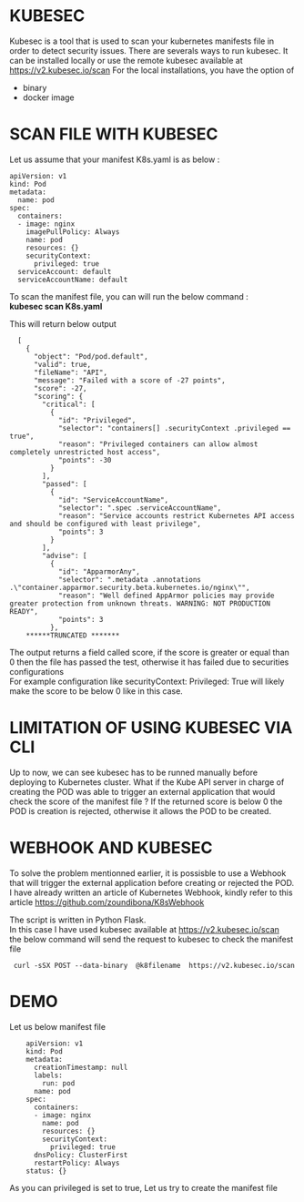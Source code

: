 # KUBESEC

Kubesec is a tool that is used to scan your kubernetes manifests file in order to detect security issues.
There are severals ways to run kubesec.
It can be installed locally or use the remote kubesec available at https://v2.kubesec.io/scan
For the local installations, you have the option of 

* binary
* docker image

# SCAN FILE WITH KUBESEC

Let us assume that your manifest K8s.yaml is as below :

    apiVersion: v1
    kind: Pod
    metadata:
      name: pod
    spec:
      containers:
      - image: nginx
        imagePullPolicy: Always
        name: pod
        resources: {}
        securityContext:
          privileged: true
      serviceAccount: default
      serviceAccountName: default
      




To scan the manifest file, you can will run the below command :   <br>
        **kubesec scan K8s.yaml**  <br>

This will return below output

      [
        {
          "object": "Pod/pod.default",
          "valid": true,
          "fileName": "API",
          "message": "Failed with a score of -27 points",
          "score": -27,
          "scoring": {
            "critical": [
              {
                "id": "Privileged",
                "selector": "containers[] .securityContext .privileged == true",
                "reason": "Privileged containers can allow almost completely unrestricted host access",
                "points": -30
              }
            ],
            "passed": [
              {
                "id": "ServiceAccountName",
                "selector": ".spec .serviceAccountName",
                "reason": "Service accounts restrict Kubernetes API access and should be configured with least privilege",
                "points": 3
              }
            ],
            "advise": [
              {
                "id": "ApparmorAny",
                "selector": ".metadata .annotations .\"container.apparmor.security.beta.kubernetes.io/nginx\"",
                "reason": "Well defined AppArmor policies may provide greater protection from unknown threats. WARNING: NOT PRODUCTION READY",
                "points": 3
              },
        ******TRUNCATED *******
    

The output returns a field called score, if the score is greater or equal than 0 then the file has passed the test, otherwise it has failed due to securities configurations
<br>
For example configuration like securityContext: Privileged: True will likely make the score to be below 0 like in this case.


# LIMITATION OF USING KUBESEC VIA CLI

Up to now, we can see kubesec has to be runned manually before deploying to Kubernetes cluster. 
What if the Kube API server in charge of creating the POD was able to trigger an external application that would check the score of the manifest file ? 
If the returned score is below 0 the POD is creation is rejected, otherwise it allows the POD to be created.


# WEBHOOK AND KUBESEC
To solve the problem mentionned earlier, it is possisble to use a Webhook that will trigger the external application before creating or rejected the POD.
I have already written an article of Kubernetes Webhook, kindly refer to this article  https://github.com/zoundibona/K8sWebhook

The script is written in Python Flask. <br>
In this case I have used kubesec available at https://v2.kubesec.io/scan <br>
the below command will send the request to kubesec to check the manifest file <br>

     curl -sSX POST --data-binary  @k8filename  https://v2.kubesec.io/scan 

# DEMO

Let us below manifest file

        apiVersion: v1
        kind: Pod
        metadata:
          creationTimestamp: null
          labels:
            run: pod
          name: pod
        spec:
          containers:
          - image: nginx
            name: pod
            resources: {}
            securityContext:
              privileged: true
          dnsPolicy: ClusterFirst
          restartPolicy: Always
        status: {}

As you can privileged is set to true,
Let us try to create the manifest file







